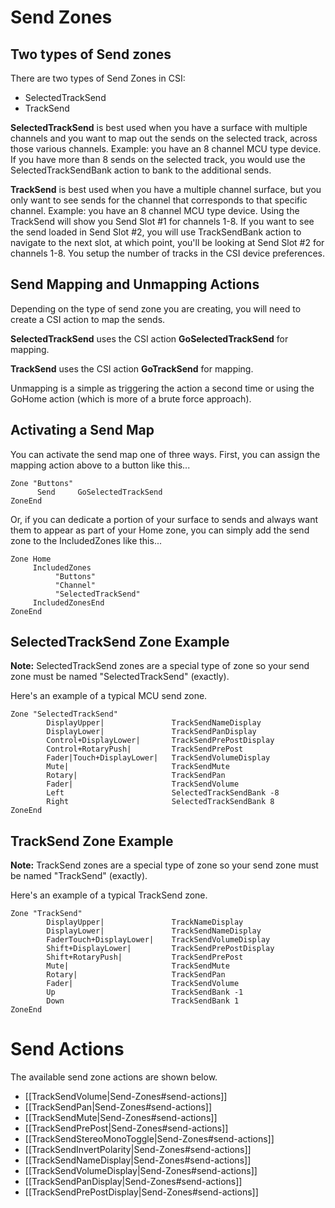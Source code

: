 # Send Zones

## Two types of Send zones
There are two types of Send Zones in CSI:

* SelectedTrackSend 
* TrackSend

**SelectedTrackSend** is best used when you have a surface with multiple channels and you want to map out the sends on the selected track, across those various channels. Example: you have an 8 channel MCU type device. If you have more than 8 sends on the selected track, you would use the SelectedTrackSendBank action to bank to the additional sends. 

**TrackSend** is best used when you have a multiple channel surface, but you only want to see sends for the channel that corresponds to that specific channel. Example: you have an 8 channel MCU type device. Using the TrackSend will show you Send Slot #1 for channels 1-8. If you want to see the send loaded in Send Slot #2, you will use TrackSendBank action to navigate to the next slot, at which point, you'll be looking at Send Slot #2 for channels 1-8. You setup the number of tracks in the CSI device preferences.


## Send Mapping and Unmapping Actions
Depending on the type of send zone you are creating, you will need to create a CSI action to map the sends. 

**SelectedTrackSend** uses the CSI action **GoSelectedTrackSend** for mapping. 

**TrackSend** uses the CSI action **GoTrackSend** for mapping.

Unmapping is a simple as triggering the action a second time or using the GoHome action (which is more of a brute force approach). 

## Activating a Send Map
You can activate the send map one of three ways. First, you can assign the mapping action above to a button like this...
```
Zone "Buttons"
      Send     GoSelectedTrackSend
ZoneEnd
```

Or, if you can dedicate a portion of your surface to sends and always want them to appear as part of your Home zone, you can simply add the send zone to the IncludedZones like this...
```
Zone Home
     IncludedZones
          "Buttons"
          "Channel"
          "SelectedTrackSend"
     IncludedZonesEnd
ZoneEnd
```

## SelectedTrackSend Zone Example
**Note:** SelectedTrackSend zones are a special type of zone so your send zone must be named "SelectedTrackSend" (exactly).

Here's an example of a typical MCU send zone.
```
Zone "SelectedTrackSend"
        DisplayUpper|               TrackSendNameDisplay
        DisplayLower|               TrackSendPanDisplay
        Control+DisplayLower|       TrackSendPrePostDisplay
        Control+RotaryPush|         TrackSendPrePost
        Fader|Touch+DisplayLower|   TrackSendVolumeDisplay
        Mute|                       TrackSendMute
        Rotary|                     TrackSendPan        
        Fader|                      TrackSendVolume
        Left                        SelectedTrackSendBank -8
        Right                       SelectedTrackSendBank 8
ZoneEnd
```

## TrackSend Zone Example
**Note:** TrackSend zones are a special type of zone so your send zone must be named "TrackSend" (exactly).

Here's an example of a typical TrackSend zone.
```
Zone "TrackSend"
        DisplayUpper|               TrackNameDisplay
        DisplayLower|               TrackSendNameDisplay
        FaderTouch+DisplayLower|    TrackSendVolumeDisplay
        Shift+DisplayLower|         TrackSendPrePostDisplay
        Shift+RotaryPush|           TrackSendPrePost
        Mute|                       TrackSendMute
        Rotary|                     TrackSendPan
        Fader|                      TrackSendVolume
        Up                          TrackSendBank -1
        Down                        TrackSendBank 1
ZoneEnd
```

# Send Actions
The available send zone actions are shown below.

* [[TrackSendVolume|Send-Zones#send-actions]]
* [[TrackSendPan|Send-Zones#send-actions]]
* [[TrackSendMute|Send-Zones#send-actions]]
* [[TrackSendPrePost|Send-Zones#send-actions]]
* [[TrackSendStereoMonoToggle|Send-Zones#send-actions]]
* [[TrackSendInvertPolarity|Send-Zones#send-actions]]
* [[TrackSendNameDisplay|Send-Zones#send-actions]]
* [[TrackSendVolumeDisplay|Send-Zones#send-actions]]
* [[TrackSendPanDisplay|Send-Zones#send-actions]]
* [[TrackSendPrePostDisplay|Send-Zones#send-actions]]